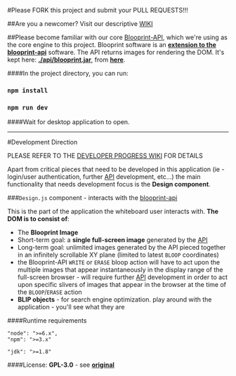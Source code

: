 #Please FORK this project and submit your PULL REQUESTS!!!

##Are you a newcomer? Visit our descriptive [WIKI](https://github.com/blooprint/blooprint.xyz/wiki)

##Please become familiar with our core [Blooprint-API](https://github.com/blooprint/blooprint-api), which we're using as the core engine to this project. Blooprint software is an **[extension to the blooprint-api](https://github.com/blooprint/blooprint-api/blob/master/LICENSE)** software. The API returns images for rendering the DOM. It's kept here: **[./api/blooprint.jar](https://github.com/blooprint/blooprint/tree/master/api)**, from **[here](https://github.com/blooprint/blooprint-api/releases)**.

####In the project directory, you can run:

### `npm install`

### `npm run dev`

####Wait for desktop application to open.

_________________________________________________

#Development Direction

PLEASE REFER TO THE [DEVELOPER PROGRESS WIKI](https://github.com/blooprint/blooprint.xyz/wiki/Developer-Progress) FOR DETAILS

Apart from critical pieces that need to be developed in this application (ie - login/user authentication, further [API](https://github.com/blooprint/blooprint-api) development, etc...) the main functionality that needs development focus is the **Design component**.

###`Design.js` component - interacts with the [blooprint-api](https://github.com/blooprint/blooprint-api)

This is the part of the application the whiteboard user interacts with.  **The DOM is to consist of**:
- The **Blooprint Image**
 - Short-term goal:	a **single full-screen image** generated by the [API](https://github.com/blooprint/blooprint-api)
 - Long-term goal:	unlimited images generated by the API pieced together in an infinitely scrollable XY plane (limited to latest `BLOOP` coordinates)
  - the Blooprint-API `WRITE` or `ERASE` bloop action will have to act upon the multiple images that appear instantaneously in the display range of the full-screen browser - will require further [API](https://github.com/blooprint/blooprint-api) development in order to act upon specific slivers of images that appear in the browser at the time of the `BLOOP`/`ERASE` action
- **BLIP objects** - for search engine optimization. play around with the application - you'll see what they are

####Runtime requirements
```
"node": ">=6.x",
"npm": ">=3.x"
```
```
"jdk": ">=1.8"
```

####License: **GPL-3.0** - see [**original**](https://github.com/blooprint/blooprint-api/blob/master/LICENSE)
